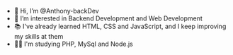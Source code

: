 - 👋 Hi, I’m @Anthony-backDev
- 👀 I’m interested in Backend Development and Web Development
- 📚 I've already learned HTML, CSS and JavaScript, and I keep improving my skills at them
- 👨‍💻 I'm studying PHP, MySql and Node.js

<!---
Anthony-frontDev/Anthony-frontDev is a ✨ special ✨ repository because its `README.md` (this file) appears on your GitHub profile.
You can click the Preview link to take a look at your changes.
--->
